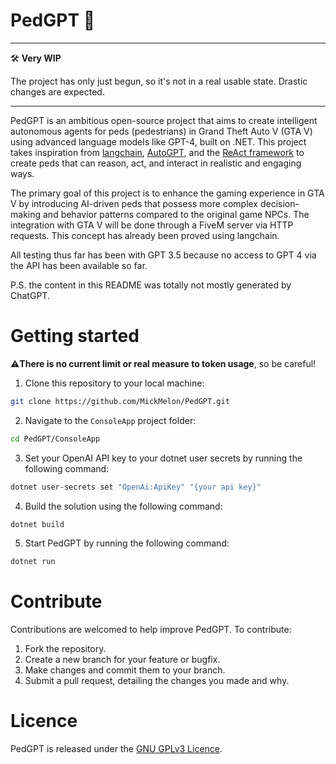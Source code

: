 # PedGPT 🤖

---

🛠️ **Very WIP**

The project has only just begun, so it's not in a real usable state. Drastic changes are expected.

---

PedGPT is an ambitious open-source project that aims to create intelligent autonomous agents for peds (pedestrians) in Grand Theft Auto V (GTA V) using advanced language models like GPT-4, built on .NET. This project takes inspiration from [langchain](https://github.com/hwchase17/langchain), [AutoGPT](https://github.com/Significant-Gravitas/Auto-GPT), and the [ReAct framework](https://arxiv.org/abs/2210.03629) to create peds that can reason, act, and interact in realistic and engaging ways.

The primary goal of this project is to enhance the gaming experience in GTA V by introducing AI-driven peds that possess more complex decision-making and behavior patterns compared to the original game NPCs. The integration with GTA V will be done through a FiveM server via HTTP requests. This concept has already been proved using langchain.

All testing thus far has been with GPT 3.5 because no access to GPT 4 via the API has been available so far. 

P.S. the content in this README was totally not mostly generated by ChatGPT.

# Getting started

⚠️**There is no current limit or real measure to token usage**, so be careful!

1. Clone this repository to your local machine:

```bash
git clone https://github.com/MickMelon/PedGPT.git
```

2. Navigate to the `ConsoleApp` project folder:

```bash
cd PedGPT/ConsoleApp
```

3. Set your OpenAI API key to your dotnet user secrets by running the following command:

```bash
dotnet user-secrets set "OpenAi:ApiKey" "{your api key}"
```

4. Build the solution using the following command:

```bash
dotnet build
```

5. Start PedGPT by running the following command:

```bash
dotnet run
```

# Contribute

Contributions are welcomed to help improve PedGPT. To contribute:

1. Fork the repository.
2. Create a new branch for your feature or bugfix.
3. Make changes and commit them to your branch.
4. Submit a pull request, detailing the changes you made and why.

# Licence

PedGPT is released under the [GNU GPLv3 Licence](LICENCE.md).